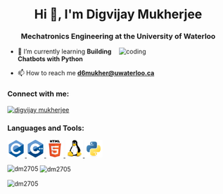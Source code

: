 
<h1 align="center">Hi 👋, I'm Digvijay Mukherjee</h1>
<h3 align="center">Mechatronics Engineering at the University of Waterloo</h3>

<img align="right" alt="coding" width="250" src="https://user-images.githubusercontent.com/37551474/113611467-3a567d80-9657-11eb-862b-b07b4f105c6f.gif">

- 🌱 I’m currently learning **Building Chatbots with Python**

- 📫 How to reach me **d6mukher@uwaterloo.ca**

<h3 align="left">Connect with me:</h3>
<p align="left">
<a href="https://linkedin.com/in/digvijay mukherjee" target="blank"><img align="center" src="https://raw.githubusercontent.com/rahuldkjain/github-profile-readme-generator/master/src/images/icons/Social/linked-in-alt.svg" alt="digvijay mukherjee" height="30" width="40" /></a>
</p>

<h3 align="left">Languages and Tools:</h3>
<p align="left"> <a href="https://www.cprogramming.com/" target="_blank" rel="noreferrer"> <img src="https://raw.githubusercontent.com/devicons/devicon/master/icons/c/c-original.svg" alt="c" width="40" height="40"/> </a> <a href="https://www.w3schools.com/cpp/" target="_blank" rel="noreferrer"> <img src="https://raw.githubusercontent.com/devicons/devicon/master/icons/cplusplus/cplusplus-original.svg" alt="cplusplus" width="40" height="40"/> </a> <a href="https://www.w3.org/html/" target="_blank" rel="noreferrer"> <img src="https://raw.githubusercontent.com/devicons/devicon/master/icons/html5/html5-original-wordmark.svg" alt="html5" width="40" height="40"/> </a> <a href="https://www.linux.org/" target="_blank" rel="noreferrer"> <img src="https://raw.githubusercontent.com/devicons/devicon/master/icons/linux/linux-original.svg" alt="linux" width="40" height="40"/> </a> <a href="https://www.python.org" target="_blank" rel="noreferrer"> <img src="https://raw.githubusercontent.com/devicons/devicon/master/icons/python/python-original.svg" alt="python" width="40" height="40"/> </a> </p>

<p><img align="left" src="https://github-readme-stats.vercel.app/api/top-langs?username=dm2705&show_icons=true&locale=en&layout=compact" alt="dm2705" /></p>

<p>&nbsp;<img align="center" src="https://github-readme-stats.vercel.app/api?username=dm2705&show_icons=true&locale=en" alt="dm2705" /></p>

<p><img align="center" src="https://github-readme-streak-stats.herokuapp.com/?user=dm2705&" alt="dm2705" /></p>
